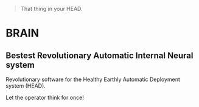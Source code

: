 > That thing in your HEAD.

# BRAIN
## Bestest Revolutionary Automatic Internal Neural system

Revolutionary software for the Healthy Earthly Automatic Deployment system (HEAD).

Let the operator think for once!
